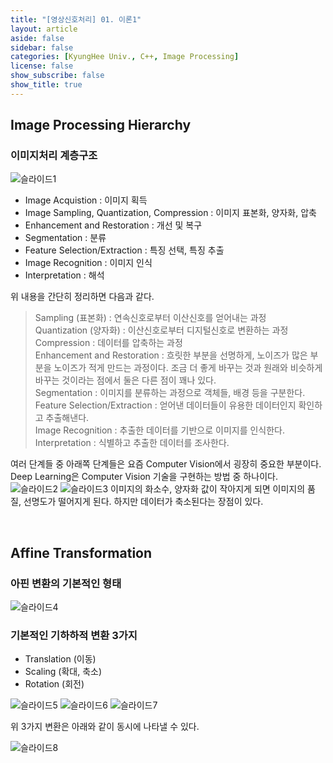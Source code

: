 ```yaml
---
title: "[영상신호처리] 01. 이론1"
layout: article
aside: false
sidebar: false
categories: [KyungHee Univ., C++, Image Processing]
license: false
show_subscribe: false
show_title: true
---
```


## Image Processing Hierarchy

### 이미지처리 계층구조

![슬라이드1](https://user-images.githubusercontent.com/79047370/112281527-7be74000-8cc9-11eb-8e2e-49e22314347e.JPG)

- Image Acquistion : 이미지 획득
- Image Sampling, Quantization, Compression : 이미지 표본화, 양자화, 압축
- Enhancement and Restoration : 개선 및 복구
- Segmentation : 분류
- Feature Selection/Extraction : 특징 선택, 특징 추출
- Image Recognition : 이미지 인식
- Interpretation : 해석

위 내용을 간단히 정리하면 다음과 같다.

> Sampling (표본화) : 연속신호로부터 이산신호를 얻어내는 과정<br>
 Quantization (양자화) : 이산신호로부터 디지털신호로 변환하는 과정<br>
 Compression : 데이터를 압축하는 과정<br>
 Enhancement and Restoration : 흐릿한 부분을 선명하게, 노이즈가 많은 부분을 노이즈가 적게 만드는 과정이다. 조금 더 좋게 바꾸는 것과 원래와 비슷하게 바꾸는 것이라는 점에서 둘은 다른 점이 꽤나 있다.<br>
 Segmentation : 이미지를 분류하는 과정으로 객체들, 배경 등을 구분한다.<br>
 Feature Selection/Extraction : 얻어낸 데이터들이 유용한 데이터인지 확인하고 추출해낸다.<br>
 Image Recognition : 추출한 데이터를 기반으로 이미지를 인식한다.
 Interpretation : 식별하고 추출한 데이터를 조사한다.

여러 단계들 중 아래쪽 단계들은 요즘 Computer Vision에서 굉장히 중요한 부분이다. Deep Learning은 Computer Vision 기술을 구현하는 방법 중 하나이다.
![슬라이드2](https://user-images.githubusercontent.com/79047370/112281838-d8e2f600-8cc9-11eb-858f-4c84471728e6.JPG)
![슬라이드3](https://user-images.githubusercontent.com/79047370/112282018-09c32b00-8cca-11eb-9941-4767cca5d73a.JPG)
이미지의 화소수, 양자화 값이 작아지게 되면 이미지의 품질, 선명도가 떨어지게 된다. 하지만 데이터가 축소된다는 장점이 있다.

<br>

## Affine Transformation

### 아핀 변환의 기본적인 형태

![슬라이드4](https://user-images.githubusercontent.com/79047370/112282374-67577780-8cca-11eb-9f5a-ffd6e2972063.JPG)

### 기본적인 기하하적 변환 3가지

- Translation (이동)
- Scaling (확대, 축소)
- Rotation (회전)

![슬라이드5](https://user-images.githubusercontent.com/79047370/112282379-67f00e00-8cca-11eb-9ffa-ea7a22c45840.JPG)
![슬라이드6](https://user-images.githubusercontent.com/79047370/112282380-6888a480-8cca-11eb-8945-1efed5eba669.JPG)
![슬라이드7](https://user-images.githubusercontent.com/79047370/112282381-69213b00-8cca-11eb-8c0c-41d16805304d.JPG)

위 3가지 변환은 아래와 같이 동시에 나타낼 수 있다.

![슬라이드8](https://user-images.githubusercontent.com/79047370/112282384-69213b00-8cca-11eb-99da-56b64516caf6.JPG)
